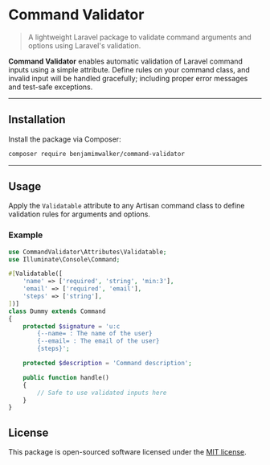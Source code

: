 # Command Validator

> A lightweight Laravel package to validate command arguments and options using Laravel's validation.

**Command Validator** enables automatic validation of Laravel command inputs using a simple attribute. Define rules on your command class, and invalid input will be handled gracefully; including proper error messages and test-safe exceptions.

---

## Installation

Install the package via Composer:

```bash
composer require benjamimwalker/command-validator
```

---

## Usage

Apply the `Validatable` attribute to any Artisan command class to define validation rules for arguments and options.

### Example

```php
use CommandValidator\Attributes\Validatable;
use Illuminate\Console\Command;

#[Validatable([
    'name' => ['required', 'string', 'min:3'],
    'email' => ['required', 'email'],
    'steps' => ['string'],
])]
class Dummy extends Command
{
    protected $signature = 'u:c
        {--name= : The name of the user}
        {--email= : The email of the user}
        {steps}';

    protected $description = 'Command description';

    public function handle()
    {
        // Safe to use validated inputs here
    }
}
```

## License

This package is open-sourced software licensed under the [MIT license](https://github.com/benjamimWalker/command-validator/blob/master/LICENSE.md).
